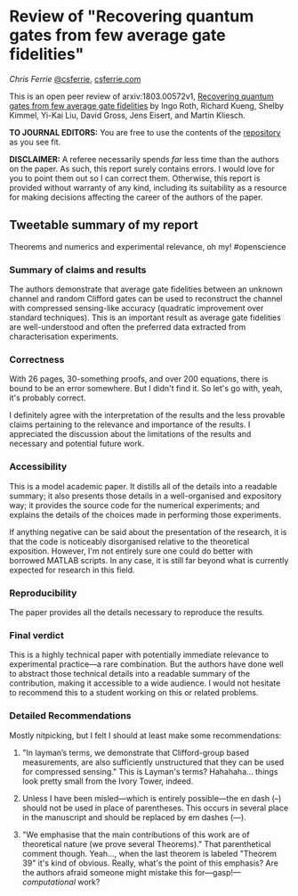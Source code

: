 # Review of "Recovering quantum gates from few average gate fidelities"

*Chris Ferrie* [&#64;csferrie](https://twitter.com/csferrie), [csferrie.com](https://csferrie.com/)

This is an open peer review of arxiv:1803.00572v1, [Recovering quantum gates from few average gate fidelities](https://arxiv.org/abs/1803.00572v1) by Ingo Roth, Richard Kueng, Shelby Kimmel, Yi-Kai Liu, David Gross, Jens Eisert, and Martin Kliesch.

**TO JOURNAL EDITORS:** You are free to use the contents of the [repository](https://github.com/csferrie/openreviews) as you see fit.

**DISCLAIMER:** A referee necessarily spends *far* less time than the authors on the paper. As such, this report surely contains errors. I would love for you to point them out so I can correct them. Otherwise, this report is provided without warranty of any kind, including its suitability as a resource for making decisions affecting the career of the authors of the paper.

## Tweetable summary of my report

Theorems and numerics and experimental relevance, oh my! #openscience

### Summary of claims and results

The authors demonstrate that average gate fidelities between an unknown channel and random Clifford gates can be used to reconstruct the channel with compressed sensing-like accuracy (quadratic improvement over standard techniques). This is an important result as average gate fidelities are well-understood and often the preferred data extracted from characterisation experiments.

### Correctness

With 26 pages, 30-something proofs, and over 200 equations, there is bound to be an error somewhere. But I didn't find it. So let's go with, yeah, it's probably correct.

I definitely agree with the interpretation of the results and the less provable claims pertaining to the relevance and importance of the results. I appreciated the discussion about the limitations of the results and necessary and potential future work.

### Accessibility

This is a model academic paper. It distills all of the details into a readable summary; it also presents those details in a well-organised and expository way; it provides the source code for the numerical experiments; and explains the details of the choices made in performing those experiments. 

If anything negative can be said about the presentation of the research, it is that the code is noticeably disorganised relative to the theoretical exposition. However, I'm not entirely sure one could do better with borrowed MATLAB scripts. In any case, it is still far beyond what is currently expected for research in this field.

### Reproducibility

The paper provides all the details necessary to reproduce the results. 

### Final verdict

This is a highly technical paper with potentially immediate relevance to experimental practice—a rare combination. But the authors have done well to abstract those technical details into a readable summary of the contribution, making it accessible to a wide audience. I would not hesitate to recommend this to a student working on this or related problems.

### Detailed Recommendations

Mostly nitpicking, but I felt I should at least make some recommendations:

1. "In layman’s terms, we demonstrate that Clifford-group based measurements, are also sufficiently unstructured that they can be
used for compressed sensing." This is Layman's terms? Hahahaha... things look pretty small from the Ivory Tower, indeed.

2. Unless I have been misled—which is entirely possible—the en dash (–) should not be used in place of parentheses. This occurs in several place in the manuscript and should be replaced by em dashes (—).

3. "We emphasise that the main contributions of this work are of theoretical nature (we prove several Theorems)." That parenthetical comment though. Yeah..., when the last theorem is labeled "Theorem 39" it's kind of obvious. Really, what's the point of this emphasis? Are the authors afraid someone might mistake this for—gasp!—*computational* work?